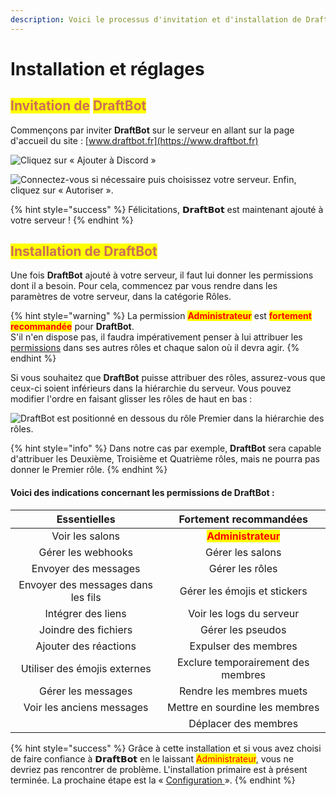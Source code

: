 ```yaml
---
description: Voici le processus d'invitation et d'installation de DraftBot.
---
```


# Installation et réglages

## <mark style="color: #cd6e57">Invitation de</mark> <mark style="color: #cd6e57"></mark><mark style="color: #cd6e57">**DraftBot**</mark>

Commençons par inviter **DraftBot** sur le serveur en allant sur la page d'accueil du site : [www.draftbot.fr](https://www.draftbot.fr)

![Cliquez sur « Ajouter à Discord »](.gitbook/assets/invitationdraftbot.jpg)

![Connectez-vous si nécessaire puis choisissez votre serveur. Enfin, cliquez sur « Autoriser ».](.gitbook/assets/ajoutdraftbot.jpg)

{% hint style="success" %}
Félicitations, 𝗗𝗿𝗮𝗳𝘁𝗕𝗼𝘁 est maintenant ajouté à votre serveur !
{% endhint %}

## <mark style="color: #cd6e57">Installation de DraftBot</mark>

Une fois **DraftBot** ajouté à votre serveur, il faut lui donner les permissions dont il a besoin. Pour cela, commencez par vous rendre dans les paramètres de votre serveur, dans la catégorie Rôles.

{% hint style="warning" %}
La permission <mark style="color:red;">**Administrateur**</mark> <mark style="color:red;"></mark><mark style="color:red;"></mark> est <mark style="color:red;">**fortement recommandée**</mark> pour **DraftBot**.\
S'il n'en dispose pas, il faudra impérativement penser à lui attribuer les [permissions](installation.md#voici-des-indications-concernant-les-permissions-de) dans ses autres rôles et chaque salon où il devra agir.
{% endhint %}

Si vous souhaitez que **DraftBot** puisse attribuer des rôles, assurez-vous que ceux-ci soient inférieurs dans la hiérarchie du serveur. Vous pouvez modifier l'ordre en faisant glisser les rôles de haut en bas :

![DraftBot est positionné en dessous du rôle Premier dans la hiérarchie des rôles.](<.gitbook/assets/draftbot (1).jpg>)

{% hint style="info" %}
Dans notre cas par exemple, **DraftBot** sera capable d'attribuer les Deuxième, Troisième et Quatrième rôles, mais ne pourra pas donner le Premier rôle.
{% endhint %}

#### Voici des indications concernant les permissions de DraftBot :

|            Essentielles            |               Fortement recommandées               |
| :--------------------------------: | :------------------------------------------------: |
|           Voir les salons          | <mark style="color:red;">**Administrateur**</mark> |
|         Gérer les webhooks         |                  Gérer les salons                  |
|        Envoyer des messages        |                   Gérer les rôles                  |
| Envoyer des messages dans les fils |            Gérer les émojis et stickers            |
|         Intégrer des liens         |              Voir les logs du serveur              |
|        Joindre des fichiers        |                  Gérer les pseudos                 |
|        Ajouter des réactions       |                Expulser des membres                |
|    Utiliser des émojis externes    |         Exclure temporairement des membres         |
|         Gérer les messages         |              Rendre les membres muets              |
|      Voir les anciens messages     |           Mettre en sourdine les membres           |
|                                    |                Déplacer des membres                |

{% hint style="success" %}
Grâce à cette installation et si vous avez choisi de faire confiance à 𝗗𝗿𝗮𝗳𝘁𝗕𝗼𝘁 en le laissant <mark style="color:red;">Administrateur</mark>, vous ne devriez pas rencontrer de problème. L'installation primaire est à présent terminée. La prochaine étape est la « [Configuration ](slash/configuration/)».
{% endhint %}

